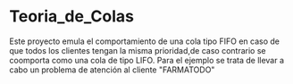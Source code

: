 # Teoria_de_Colas
Este proyecto emula el comportamiento de una cola tipo FIFO en caso de que todos los clientes tengan la misma prioridad,de caso contrario se coomporta como una cola de tipo LIFO. Para el ejemplo se trata de llevar a cabo un problema de atención al cliente "FARMATODO" 

